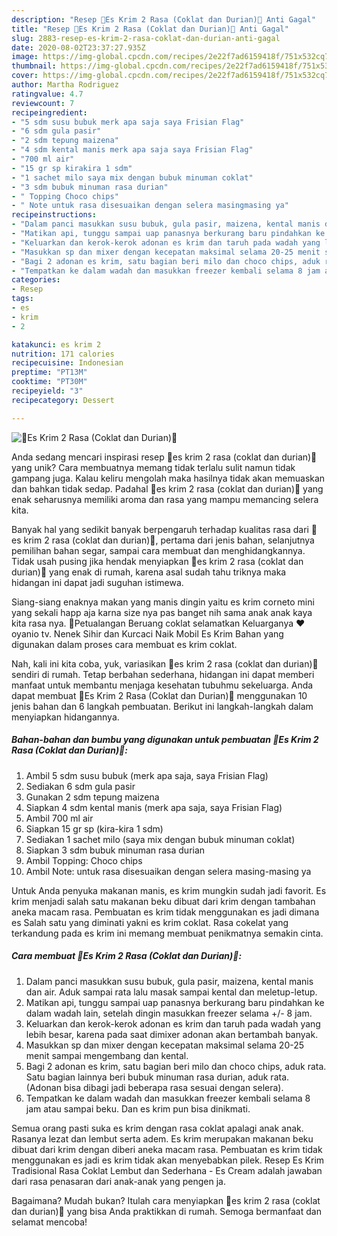 ```yaml
---
description: "Resep 🍨Es Krim 2 Rasa (Coklat dan Durian)🍨 Anti Gagal"
title: "Resep 🍨Es Krim 2 Rasa (Coklat dan Durian)🍨 Anti Gagal"
slug: 2883-resep-es-krim-2-rasa-coklat-dan-durian-anti-gagal
date: 2020-08-02T23:37:27.935Z
image: https://img-global.cpcdn.com/recipes/2e22f7ad6159418f/751x532cq70/🍨es-krim-2-rasa-coklat-dan-durian🍨-foto-resep-utama.jpg
thumbnail: https://img-global.cpcdn.com/recipes/2e22f7ad6159418f/751x532cq70/🍨es-krim-2-rasa-coklat-dan-durian🍨-foto-resep-utama.jpg
cover: https://img-global.cpcdn.com/recipes/2e22f7ad6159418f/751x532cq70/🍨es-krim-2-rasa-coklat-dan-durian🍨-foto-resep-utama.jpg
author: Martha Rodriguez
ratingvalue: 4.7
reviewcount: 7
recipeingredient:
- "5 sdm susu bubuk merk apa saja saya Frisian Flag"
- "6 sdm gula pasir"
- "2 sdm tepung maizena"
- "4 sdm kental manis merk apa saja saya Frisian Flag"
- "700 ml air"
- "15 gr sp kirakira 1 sdm"
- "1 sachet milo saya mix dengan bubuk minuman coklat"
- "3 sdm bubuk minuman rasa durian"
- " Topping Choco chips"
- " Note untuk rasa disesuaikan dengan selera masingmasing ya"
recipeinstructions:
- "Dalam panci masukkan susu bubuk, gula pasir, maizena, kental manis dan air. Aduk sampai rata lalu masak sampai kental dan meletup-letup."
- "Matikan api, tunggu sampai uap panasnya berkurang baru pindahkan ke dalam wadah lain, setelah dingin masukkan freezer selama +/- 8 jam."
- "Keluarkan dan kerok-kerok adonan es krim dan taruh pada wadah yang lebih besar, karena pada saat dimixer adonan akan bertambah banyak."
- "Masukkan sp dan mixer dengan kecepatan maksimal selama 20-25 menit sampai mengembang dan kental."
- "Bagi 2 adonan es krim, satu bagian beri milo dan choco chips, aduk rata. Satu bagian lainnya beri bubuk minuman rasa durian, aduk rata. (Adonan bisa dibagi jadi beberapa rasa sesuai dengan selera)."
- "Tempatkan ke dalam wadah dan masukkan freezer kembali selama 8 jam atau sampai beku. Dan es krim pun bisa dinikmati."
categories:
- Resep
tags:
- es
- krim
- 2

katakunci: es krim 2 
nutrition: 171 calories
recipecuisine: Indonesian
preptime: "PT13M"
cooktime: "PT30M"
recipeyield: "3"
recipecategory: Dessert

---
```



![🍨Es Krim 2 Rasa (Coklat dan Durian)🍨](https://img-global.cpcdn.com/recipes/2e22f7ad6159418f/751x532cq70/🍨es-krim-2-rasa-coklat-dan-durian🍨-foto-resep-utama.jpg)

Anda sedang mencari inspirasi resep 🍨es krim 2 rasa (coklat dan durian)🍨 yang unik? Cara membuatnya memang tidak terlalu sulit namun tidak gampang juga. Kalau keliru mengolah maka hasilnya tidak akan memuaskan dan bahkan tidak sedap. Padahal 🍨es krim 2 rasa (coklat dan durian)🍨 yang enak seharusnya memiliki aroma dan rasa yang mampu memancing selera kita.

Banyak hal yang sedikit banyak berpengaruh terhadap kualitas rasa dari 🍨es krim 2 rasa (coklat dan durian)🍨, pertama dari jenis bahan, selanjutnya pemilihan bahan segar, sampai cara membuat dan menghidangkannya. Tidak usah pusing jika hendak menyiapkan 🍨es krim 2 rasa (coklat dan durian)🍨 yang enak di rumah, karena asal sudah tahu triknya maka hidangan ini dapat jadi suguhan istimewa.

Siang-siang enaknya makan yang manis dingin yaitu es krim corneto mini yang sekali happ aja karna size nya pas banget nih sama anak anak kaya kita rasa nya. 🤣Petualangan Beruang coklat selamatkan Keluarganya ❤ oyanio tv. Nenek Sihir dan Kurcaci Naik Mobil Es Krim Bahan yang digunakan dalam proses cara membuat es krim coklat.


Nah, kali ini kita coba, yuk, variasikan 🍨es krim 2 rasa (coklat dan durian)🍨 sendiri di rumah. Tetap berbahan sederhana, hidangan ini dapat memberi manfaat untuk membantu menjaga kesehatan tubuhmu sekeluarga. Anda dapat membuat 🍨Es Krim 2 Rasa (Coklat dan Durian)🍨 menggunakan 10 jenis bahan dan 6 langkah pembuatan. Berikut ini langkah-langkah dalam menyiapkan hidangannya.

<!--inarticleads1-->

##### Bahan-bahan dan bumbu yang digunakan untuk pembuatan 🍨Es Krim 2 Rasa (Coklat dan Durian)🍨:

1. Ambil 5 sdm susu bubuk (merk apa saja, saya Frisian Flag)
1. Sediakan 6 sdm gula pasir
1. Gunakan 2 sdm tepung maizena
1. Siapkan 4 sdm kental manis (merk apa saja, saya Frisian Flag)
1. Ambil 700 ml air
1. Siapkan 15 gr sp (kira-kira 1 sdm)
1. Sediakan 1 sachet milo (saya mix dengan bubuk minuman coklat)
1. Siapkan 3 sdm bubuk minuman rasa durian
1. Ambil  Topping: Choco chips
1. Ambil  Note: untuk rasa disesuaikan dengan selera masing-masing ya


Untuk Anda penyuka makanan manis, es krim mungkin sudah jadi favorit. Es krim menjadi salah satu makanan beku dibuat dari krim dengan tambahan aneka macam rasa. Pembuatan es krim tidak menggunakan es jadi dimana es Salah satu yang diminati yakni es krim coklat. Rasa cokelat yang terkandung pada es krim ini memang membuat penikmatnya semakin cinta. 

<!--inarticleads2-->

##### Cara membuat 🍨Es Krim 2 Rasa (Coklat dan Durian)🍨:

1. Dalam panci masukkan susu bubuk, gula pasir, maizena, kental manis dan air. Aduk sampai rata lalu masak sampai kental dan meletup-letup.
1. Matikan api, tunggu sampai uap panasnya berkurang baru pindahkan ke dalam wadah lain, setelah dingin masukkan freezer selama +/- 8 jam.
1. Keluarkan dan kerok-kerok adonan es krim dan taruh pada wadah yang lebih besar, karena pada saat dimixer adonan akan bertambah banyak.
1. Masukkan sp dan mixer dengan kecepatan maksimal selama 20-25 menit sampai mengembang dan kental.
1. Bagi 2 adonan es krim, satu bagian beri milo dan choco chips, aduk rata. Satu bagian lainnya beri bubuk minuman rasa durian, aduk rata. (Adonan bisa dibagi jadi beberapa rasa sesuai dengan selera).
1. Tempatkan ke dalam wadah dan masukkan freezer kembali selama 8 jam atau sampai beku. Dan es krim pun bisa dinikmati.


Semua orang pasti suka es krim dengan rasa coklat apalagi anak anak. Rasanya lezat dan lembut serta adem. Es krim merupakan makanan beku dibuat dari krim dengan diberi aneka macam rasa. Pembuatan es krim tidak menggunakan es jadi es krim tidak akan menyebabkan pilek. Resep Es Krim Tradisional Rasa Coklat Lembut dan Sederhana - Es Cream adalah jawaban dari rasa penasaran dari anak-anak yang pengen ja. 

Bagaimana? Mudah bukan? Itulah cara menyiapkan 🍨es krim 2 rasa (coklat dan durian)🍨 yang bisa Anda praktikkan di rumah. Semoga bermanfaat dan selamat mencoba!
